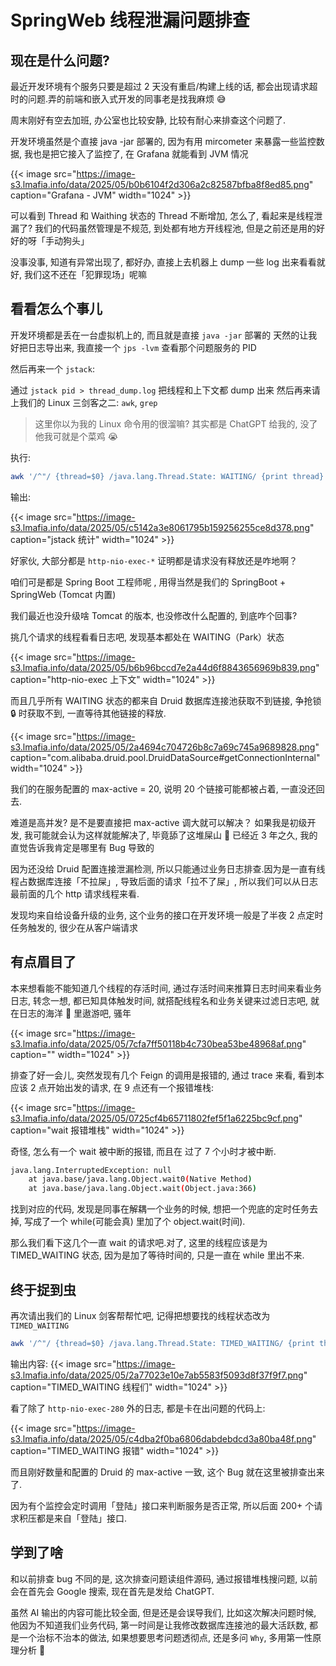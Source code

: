 # SpringWeb 线程泄漏问题排查


## 现在是什么问题?

最近开发环境有个服务只要是超过 2 天没有重启/构建上线的话, 都会出现请求超时的问题.弄的前端和嵌入式开发的同事老是找我麻烦 😅

周末刚好有空去加班, 办公室也比较安静, 比较有耐心来排查这个问题了.

开发环境虽然是个直接 java -jar 部署的, 因为有用 mircometer 来暴露一些监控数据, 我也是把它接入了监控了, 在 Grafana 就能看到 JVM 情况

{{< image src="https://image-s3.lmafia.info/data/2025/05/b0b6104f2d306a2c82587bfba8f8ed85.png" caption="Grafana - JVM" width="1024" >}}

可以看到 Thread 和 Waithing 状态的 Thread 不断增加, 怎么了, 看起来是线程泄漏了? 我们的代码虽然管理是不规范, 到处都有地方开线程池, 但是之前还是用的好好的呀「手动狗头」

没事没事, 知道有异常出现了, 都好办, 直接上去机器上 dump 一些 log 出来看看就好, 我们这不还在「犯罪现场」呢嘛

## 看看怎么个事儿

开发环境都是丢在一台虚拟机上的, 而且就是直接 `java -jar` 部署的
天然的让我好把日志导出来, 我直接一个 `jps -lvm` 查看那个问题服务的 PID

然后再来一个 `jstack`:

通过 `jstack pid > thread_dump.log` 把线程和上下文都 dump 出来
然后再来请上我们的 Linux 三剑客之二: `awk`, `grep`

> 这里你以为我的 Linux 命令用的很溜嘛? 其实都是 ChatGPT 给我的, 没了他我可就是个菜鸡 😭

执行:

```bash
awk '/^"/ {thread=$0} /java.lang.Thread.State: WAITING/ {print thread}' thread_dump.log | awk -F'"' '{print $2}' | tee /dev/tty | wc -l
```

输出:

{{< image src="https://image-s3.lmafia.info/data/2025/05/c5142a3e8061795b159256255ce8d378.png" caption="jstack 统计" width="1024" >}}

好家伙, 大部分都是 `http-nio-exec-*` 证明都是请求没有释放还是咋地啊？

咱们可是都是 Spring Boot 工程师呢 , 用得当然是我们的 SpringBoot + SpringWeb (Tomcat 内置)

我们最近也没升级啥 Tomcat 的版本, 也没修改什么配置的, 到底咋个回事?

挑几个请求的线程看看日志吧, 发现基本都处在 WAITING（Park）状态

{{< image src="https://image-s3.lmafia.info/data/2025/05/b6b96bccd7e2a44d6f8843656969b839.png" caption="http-nio-exec 上下文" width="1024" >}}

而且几乎所有 WAITING 状态的都来自 Druid 数据库连接池获取不到链接, 争抢锁 🔒 时获取不到, 一直等待其他链接的释放.

{{< image src="https://image-s3.lmafia.info/data/2025/05/2a4694c704726b8c7a69c745a9689828.png" caption="com.alibaba.druid.pool.DruidDataSource#getConnectionInternal" width="1024" >}}

我们的在服务配置的 max-active = 20, 说明 20 个链接可能都被占着, 一直没还回去.

难道是高并发? 是不是要直接把 max-active 调大就可以解决？ 如果我是初级开发, 我可能就会认为这样就能解决了, 毕竟舔了这堆屎山 💩 已经近 3 年之久, 我的直觉告诉我肯定是哪里有 Bug 导致的

因为还没给 Druid 配置连接泄漏检测, 所以只能通过业务日志排查.因为是一直有线程占数据库连接「不拉屎」, 导致后面的请求「拉不了屎」, 所以我们可以从日志最前面的几个 http 请求线程来看.

发现均来自给设备升级的业务, 这个业务的接口在开发环境一般是了半夜 2 点定时任务触发的, 很少在从客户端请求

## 有点眉目了

本来想看能不能知道几个线程的存活时间, 通过存活时间来推算日志时间来看业务日志, 转念一想, 都已知具体触发时间, 就搭配线程名和业务关键来过滤日志吧, 就在日志的海洋 🌊 里遨游吧, 骚年

{{< image src="https://image-s3.lmafia.info/data/2025/05/7cfa7ff50118b4c730bea53be48968af.png" caption="" width="1024" >}}

排查了好一会儿, 突然发现有几个 Feign 的调用是报错的, 通过 trace 来看, 看到本应该 2 点开始出发的请求, 在 9 点还有一个报错堆栈:

{{< image src="https://image-s3.lmafia.info/data/2025/05/0725cf4b65711802fef5f1a6225bc9cf.png" caption="wait 报错堆栈" width="1024" >}}

奇怪, 怎么有一个 wait 被中断的报错, 而且在 过了 7 个小时才被中断.

```bash
java.lang.InterruptedException: null
	at java.base/java.lang.Object.wait0(Native Method)
	at java.base/java.lang.Object.wait(Object.java:366)
```

找到对应的代码, 发现是同事在解耦一个业务的时候, 想把一个兜底的定时任务去掉, 写成了一个 while(可能会真) 里加了个 object.wait(时间).

那么我们看下这几个一直 wait 的请求吧.对了, 这里的线程应该是为 TIMED_WAITING 状态, 因为是加了等待时间的, 只是一直在 while 里出不来.

## 终于捉到虫

再次请出我们的 Linux 剑客帮帮忙吧, 记得把想要找的线程状态改为 `TIMED_WAITING`

```bash
awk '/^"/ {thread=$0} /java.lang.Thread.State: TIMED_WAITING/ {print thread}' thread_dump.log | awk -F'"' '{print $2}'
```

输出内容:
{{< image src="https://image-s3.lmafia.info/data/2025/05/2a77023e10e7ab5583f5093d8f37f9f7.png" caption="TIMED_WAITING 线程们" width="1024" >}}

看了除了 `http-nio-exec-280` 外的日志, 都是卡在出问题的代码上:

{{< image src="https://image-s3.lmafia.info/data/2025/05/c4dba2f0ba6806dabdebdcd3a80ba48f.png" caption="TIMED_WAITING 报错" width="1024" >}}

而且刚好数量和配置的 Druid 的 max-active 一致, 这个 Bug 就在这里被排查出来了.

因为有个监控会定时调用「登陆」接口来判断服务是否正常, 所以后面 200+ 个请求积压都是来自「登陆」接口.

## 学到了啥

和以前排查 bug 不同的是, 这次排查问题读组件源码, 通过报错堆栈搜问题, 以前会在首先会 Google 搜索, 现在首先是发给 ChatGPT.

虽然 AI 输出的内容可能比较全面, 但是还是会误导我们, 比如这次解决问题时候, 他因为不知道我们业务代码, 第一时间是让我修改数据库连接池的最大活跃数, 都是一个治标不治本的做法, 如果想要思考问题透彻点, 还是多问 `Why`, 多用第一性原理分析 🧐

